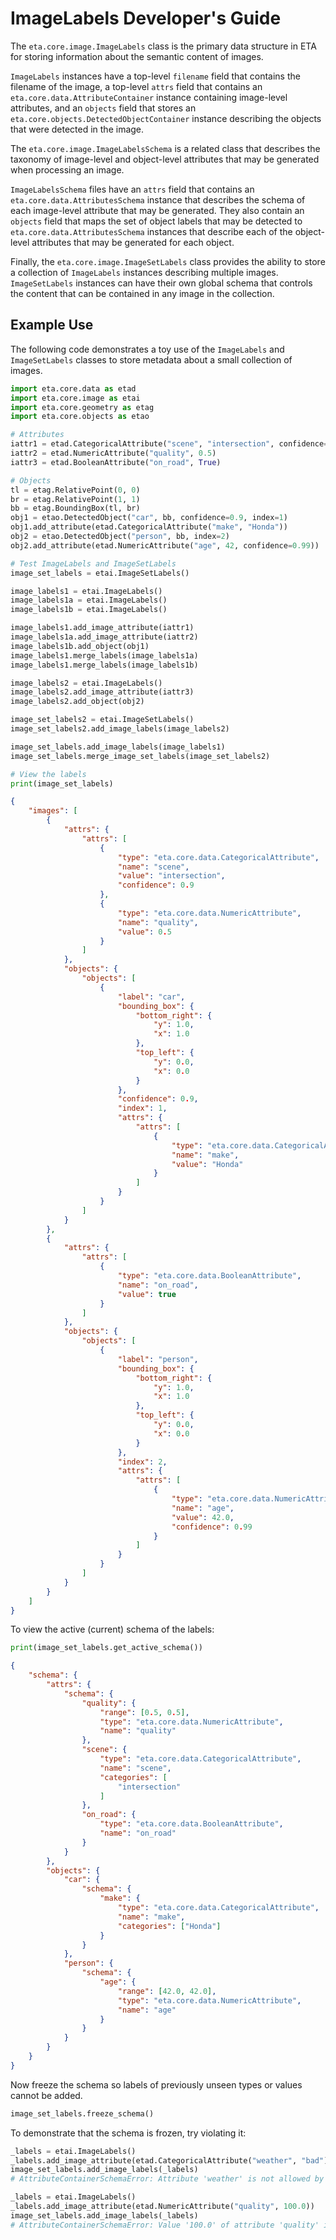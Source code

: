 # ImageLabels Developer's Guide

The `eta.core.image.ImageLabels` class is the primary data structure in ETA for
storing information about the semantic content of images.

`ImageLabels` instances have a top-level `filename` field that contains the
filename of the image, a top-level `attrs` field that contains an
`eta.core.data.AttributeContainer` instance containing image-level attributes,
and an `objects` field that stores an
`eta.core.objects.DetectedObjectContainer` instance describing the objects that
were detected in the image.

The `eta.core.image.ImageLabelsSchema` is a related class that describes the
taxonomy of image-level and object-level attributes that may be generated when
processing an image.

`ImageLabelsSchema` files have an `attrs` field that contains an
`eta.core.data.AttributesSchema` instance that describes the schema of each
image-level attribute that may be generated. They also contain an `objects`
field that maps the set of object labels that may be detected to
`eta.core.data.AttributesSchema` instances that describe each of the
object-level attributes that may be generated for each object.

Finally, the `eta.core.image.ImageSetLabels` class provides the ability to
store a collection of `ImageLabels` instances describing multiple images.
`ImageSetLabels` instances can have their own global schema that controls the
content that can be contained in any image in the collection.


## Example Use

The following code demonstrates a toy use of the `ImageLabels` and
`ImageSetLabels` classes to store metadata about a small collection of images.

```py
import eta.core.data as etad
import eta.core.image as etai
import eta.core.geometry as etag
import eta.core.objects as etao

# Attributes
iattr1 = etad.CategoricalAttribute("scene", "intersection", confidence=0.9)
iattr2 = etad.NumericAttribute("quality", 0.5)
iattr3 = etad.BooleanAttribute("on_road", True)

# Objects
tl = etag.RelativePoint(0, 0)
br = etag.RelativePoint(1, 1)
bb = etag.BoundingBox(tl, br)
obj1 = etao.DetectedObject("car", bb, confidence=0.9, index=1)
obj1.add_attribute(etad.CategoricalAttribute("make", "Honda"))
obj2 = etao.DetectedObject("person", bb, index=2)
obj2.add_attribute(etad.NumericAttribute("age", 42, confidence=0.99))

# Test ImageLabels and ImageSetLabels
image_set_labels = etai.ImageSetLabels()

image_labels1 = etai.ImageLabels()
image_labels1a = etai.ImageLabels()
image_labels1b = etai.ImageLabels()

image_labels1.add_image_attribute(iattr1)
image_labels1a.add_image_attribute(iattr2)
image_labels1b.add_object(obj1)
image_labels1.merge_labels(image_labels1a)
image_labels1.merge_labels(image_labels1b)

image_labels2 = etai.ImageLabels()
image_labels2.add_image_attribute(iattr3)
image_labels2.add_object(obj2)

image_set_labels2 = etai.ImageSetLabels()
image_set_labels2.add_image_labels(image_labels2)

image_set_labels.add_image_labels(image_labels1)
image_set_labels.merge_image_set_labels(image_set_labels2)

# View the labels
print(image_set_labels)
```

```json
{
    "images": [
        {
            "attrs": {
                "attrs": [
                    {
                        "type": "eta.core.data.CategoricalAttribute",
                        "name": "scene",
                        "value": "intersection",
                        "confidence": 0.9
                    },
                    {
                        "type": "eta.core.data.NumericAttribute",
                        "name": "quality",
                        "value": 0.5
                    }
                ]
            },
            "objects": {
                "objects": [
                    {
                        "label": "car",
                        "bounding_box": {
                            "bottom_right": {
                                "y": 1.0,
                                "x": 1.0
                            },
                            "top_left": {
                                "y": 0.0,
                                "x": 0.0
                            }
                        },
                        "confidence": 0.9,
                        "index": 1,
                        "attrs": {
                            "attrs": [
                                {
                                    "type": "eta.core.data.CategoricalAttribute",
                                    "name": "make",
                                    "value": "Honda"
                                }
                            ]
                        }
                    }
                ]
            }
        },
        {
            "attrs": {
                "attrs": [
                    {
                        "type": "eta.core.data.BooleanAttribute",
                        "name": "on_road",
                        "value": true
                    }
                ]
            },
            "objects": {
                "objects": [
                    {
                        "label": "person",
                        "bounding_box": {
                            "bottom_right": {
                                "y": 1.0,
                                "x": 1.0
                            },
                            "top_left": {
                                "y": 0.0,
                                "x": 0.0
                            }
                        },
                        "index": 2,
                        "attrs": {
                            "attrs": [
                                {
                                    "type": "eta.core.data.NumericAttribute",
                                    "name": "age",
                                    "value": 42.0,
                                    "confidence": 0.99
                                }
                            ]
                        }
                    }
                ]
            }
        }
    ]
}
```

To view the active (current) schema of the labels:

```python
print(image_set_labels.get_active_schema())
```

```json
{
    "schema": {
        "attrs": {
            "schema": {
                "quality": {
                    "range": [0.5, 0.5],
                    "type": "eta.core.data.NumericAttribute",
                    "name": "quality"
                },
                "scene": {
                    "type": "eta.core.data.CategoricalAttribute",
                    "name": "scene",
                    "categories": [
                        "intersection"
                    ]
                },
                "on_road": {
                    "type": "eta.core.data.BooleanAttribute",
                    "name": "on_road"
                }
            }
        },
        "objects": {
            "car": {
                "schema": {
                    "make": {
                        "type": "eta.core.data.CategoricalAttribute",
                        "name": "make",
                        "categories": ["Honda"]
                    }
                }
            },
            "person": {
                "schema": {
                    "age": {
                        "range": [42.0, 42.0],
                        "type": "eta.core.data.NumericAttribute",
                        "name": "age"
                    }
                }
            }
        }
    }
}
```

Now freeze the schema so labels of previously unseen types or values cannot be
added.

```py
image_set_labels.freeze_schema()
```

To demonstrate that the schema is frozen, try violating it:

```py
_labels = etai.ImageLabels()
_labels.add_image_attribute(etad.CategoricalAttribute("weather", "bad"))
image_set_labels.add_image_labels(_labels)
# AttributeContainerSchemaError: Attribute 'weather' is not allowed by the schema

_labels = etai.ImageLabels()
_labels.add_image_attribute(etad.NumericAttribute("quality", 100.0))
image_set_labels.add_image_labels(_labels)
# AttributeContainerSchemaError: Value '100.0' of attribute 'quality' is not allowed by the schema
```
